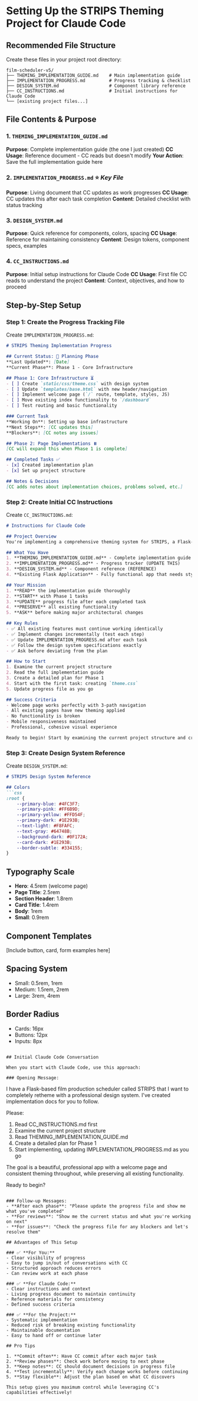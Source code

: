 # Setting Up the STRIPS Theming Project for Claude Code

## Recommended File Structure

Create these files in your project root directory:

```
film-scheduler-v5/
├── THEMING_IMPLEMENTATION_GUIDE.md    # Main implementation guide
├── IMPLEMENTATION_PROGRESS.md         # Progress tracking & checklist
├── DESIGN_SYSTEM.md                   # Component library reference
├── CC_INSTRUCTIONS.md                 # Initial instructions for Claude Code
└── [existing project files...]
```

## File Contents & Purpose

### 1. `THEMING_IMPLEMENTATION_GUIDE.md`
**Purpose**: Complete implementation guide (the one I just created)
**CC Usage**: Reference document - CC reads but doesn't modify
**Your Action**: Save the full implementation guide here

### 2. `IMPLEMENTATION_PROGRESS.md` ⭐ *Key File*
**Purpose**: Living document that CC updates as work progresses
**CC Usage**: CC updates this after each task completion
**Content**: Detailed checklist with status tracking

### 3. `DESIGN_SYSTEM.md`
**Purpose**: Quick reference for components, colors, spacing
**CC Usage**: Reference for maintaining consistency
**Content**: Design tokens, component specs, examples

### 4. `CC_INSTRUCTIONS.md`
**Purpose**: Initial setup instructions for Claude Code
**CC Usage**: First file CC reads to understand the project
**Content**: Context, objectives, and how to proceed

## Step-by-Step Setup

### Step 1: Create the Progress Tracking File
Create `IMPLEMENTATION_PROGRESS.md`:

```markdown
# STRIPS Theming Implementation Progress

## Current Status: 🔄 Planning Phase
**Last Updated**: [Date]
**Current Phase**: Phase 1 - Core Infrastructure

## Phase 1: Core Infrastructure ⏳
- [ ] Create `static/css/theme.css` with design system
- [ ] Update `templates/base.html` with new header/navigation  
- [ ] Implement welcome page (`/` route, template, styles, JS)
- [ ] Move existing index functionality to `/dashboard`
- [ ] Test routing and basic functionality

### Current Task
**Working On**: Setting up base infrastructure
**Next Steps**: [CC updates this]
**Blockers**: [CC notes any issues]

## Phase 2: Page Implementations ⏸️
[CC will expand this when Phase 1 is complete]

## Completed Tasks ✅
- [x] Created implementation plan
- [x] Set up project structure

## Notes & Decisions
[CC adds notes about implementation choices, problems solved, etc.]
```

### Step 2: Create Initial CC Instructions
Create `CC_INSTRUCTIONS.md`:

```markdown
# Instructions for Claude Code

## Project Overview
You're implementing a comprehensive theming system for STRIPS, a Flask-based film production scheduler. The goal is to transform it into a cohesive, professionally branded application.

## What You Have
1. **THEMING_IMPLEMENTATION_GUIDE.md** - Complete implementation guide (READ ONLY)
2. **IMPLEMENTATION_PROGRESS.md** - Progress tracker (UPDATE THIS)
3. **DESIGN_SYSTEM.md** - Component reference (REFERENCE)
4. **Existing Flask Application** - Fully functional app that needs styling

## Your Mission
1. **READ** the implementation guide thoroughly
2. **START** with Phase 1 tasks
3. **UPDATE** progress file after each completed task
4. **PRESERVE** all existing functionality
5. **ASK** before making major architectural changes

## Key Rules
- ✅ All existing features must continue working identically
- ✅ Implement changes incrementally (test each step)
- ✅ Update IMPLEMENTATION_PROGRESS.md after each task
- ✅ Follow the design system specifications exactly
- ✅ Ask before deviating from the plan

## How to Start
1. Examine the current project structure
2. Read the full implementation guide
3. Create a detailed plan for Phase 1
4. Start with the first task: creating `theme.css`
5. Update progress file as you go

## Success Criteria
- Welcome page works perfectly with 3-path navigation
- All existing pages have new theming applied
- No functionality is broken
- Mobile responsiveness maintained
- Professional, cohesive visual experience

Ready to begin! Start by examining the current project structure and creating your Phase 1 implementation plan.
```

### Step 3: Create Design System Reference
Create `DESIGN_SYSTEM.md`:

```markdown
# STRIPS Design System Reference

## Colors
```css
:root {
    --primary-blue: #4FC3F7;
    --primary-pink: #FF6B9D;
    --primary-yellow: #FFD54F;
    --primary-dark: #1E293B;
    --text-light: #F8FAFC;
    --text-gray: #64748B;
    --background-dark: #0F172A;
    --card-dark: #1E293B;
    --border-subtle: #334155;
}
```

## Typography Scale
- **Hero**: 4.5rem (welcome page)
- **Page Title**: 2.5rem 
- **Section Header**: 1.8rem
- **Card Title**: 1.4rem
- **Body**: 1rem
- **Small**: 0.9rem

## Component Templates
[Include button, card, form examples here]

## Spacing System
- Small: 0.5rem, 1rem
- Medium: 1.5rem, 2rem  
- Large: 3rem, 4rem

## Border Radius
- Cards: 16px
- Buttons: 12px
- Inputs: 8px
```

## Initial Claude Code Conversation

When you start with Claude Code, use this approach:

### Opening Message:
```
I have a Flask-based film production scheduler called STRIPS that I want to completely retheme with a professional design system. I've created implementation docs for you to follow.

Please:
1. Read CC_INSTRUCTIONS.md first
2. Examine the current project structure  
3. Read THEMING_IMPLEMENTATION_GUIDE.md
4. Create a detailed plan for Phase 1
5. Start implementing, updating IMPLEMENTATION_PROGRESS.md as you go

The goal is a beautiful, professional app with a welcome page and consistent theming throughout, while preserving all existing functionality.

Ready to begin?
```

### Follow-up Messages:
- **After each phase**: "Please update the progress file and show me what you've completed"
- **For reviews**: "Show me the current status and what you're working on next"
- **For issues**: "Check the progress file for any blockers and let's resolve them"

## Advantages of This Setup

### ✅ **For You:**
- Clear visibility of progress
- Easy to jump in/out of conversations with CC
- Structured approach reduces errors
- Can review work at each phase

### ✅ **For Claude Code:**
- Clear instructions and context
- Living progress document to maintain continuity
- Reference materials for consistency
- Defined success criteria

### ✅ **For the Project:**
- Systematic implementation
- Reduced risk of breaking existing functionality
- Maintainable documentation
- Easy to hand off or continue later

## Pro Tips

1. **Commit often**: Have CC commit after each major task
2. **Review phases**: Check work before moving to next phase
3. **Keep notes**: CC should document decisions in progress file
4. **Test incrementally**: Verify each change works before continuing
5. **Stay flexible**: Adjust the plan based on what CC discovers

This setup gives you maximum control while leveraging CC's capabilities effectively!
